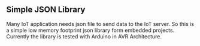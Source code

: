 ## Simple JSON Library
Many IoT application needs json file to send data to the IoT server. So this is a simple low memory footprint json library form embedded projects. Currently the library is tested with Arduino in AVR Architecture. 